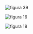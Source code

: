 ![figura 39](https://user-images.githubusercontent.com/17542095/32791184-b003c2c6-c960-11e7-84b7-c658fd699744.jpg)

![figura 16](https://user-images.githubusercontent.com/17542095/32791153-9f5fef12-c960-11e7-9278-8b0d193b8088.jpg)

![figura 18](https://user-images.githubusercontent.com/17542095/32791166-a3101c86-c960-11e7-89aa-f95a253c79d7.jpg)

